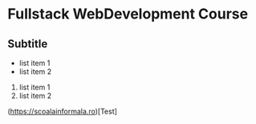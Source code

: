 # Fullstack WebDevelopment Course
## Subtitle

- list item 1
- list item 2

1. list item 1
2. list item 2
 
(https://scoalainformala.ro)[Test]
